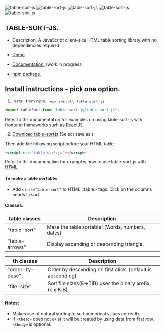![table-sort-js](https://img.shields.io/npm/v/table-sort-js)
![table-sort-js](https://img.shields.io/npm/dt/table-sort-js)
![table-sort-js](https://img.shields.io/github/repo-size/leewannacott/table-sort-js)
![table-sort-js](https://img.shields.io/github/license/LeeWannacott/table-sort-js)
![table-sort-js](https://img.shields.io/github/workflow/status/leewannacott/table-sort-js/Jest%20CI%20-%20Automated%20testing%20of%20table%20sorting.?label=tests)

## TABLE-SORT-JS.

- Description: A JavaScript client-side HTML table sorting library with no dependencies required.

- [Demo](https://leewannacott.github.io/Portfolio/#/GitHub)
- [Documentation.](https://leewannacott.github.io/table-sort-js/docs/about.html)
  (work in progress)
- [npm package.](https://www.npmjs.com/package/table-sort-js)
## Install instructions - pick one option.

1. Install from npm: ` npm install table-sort-js` 

```javascript
import tableSort from "table-sort-js/table-sort.js";
```
Refer to the documentation for examples on using table-sort-js with frontend frameworks such as
[ReactJS.](https://leewannacott.github.io/table-sort-js/docs/react.html)

2. [Download table-sort.js](https://leewannacott.github.io/table-sort-js/table-sort.js) (Select save as.)

Then add the following script before your HTML table: 
```html
<script src="table-sort.js"></script>
```
Refer to the documenation for examples how to use table-sort-js with [HTML.](https://leewannacott.github.io/table-sort-js/docs/html5.html)
#### To make a table sortable: 
- Add `class="table-sort"` to HTML &lt;table&gt; tags. Click on the columns heads to sort.

#### Classes:

| table classes  | Description                                      |
| -------------- | ------------------------------------------------ |
| "table-sort"   | Make the table sortable! (Words, numbers, dates) |
| "table-arrows" | Display ascending or descending triangle.        |

| th classes      | Description                                                 |
| --------------- | ----------------------------------------------------------- |
| "order-by-desc" | Order by descending on first click. (default is aescending) |
| "file-size"     | Sort file sizes(B->TiB) uses the binary prefix. (e.g KiB)   |

#### Notes:

- Makes use of natural sorting to sort numerical values correctly.
- If `<thead>` does not exist it will be created by using data from first row. `<tbody>` is optional.
